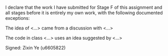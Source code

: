 I declare that the work I have submitted for Stage F of this assignment and all stages before it is entirely my own work, with the following documented exceptions:

The idea of <...> came from a discussion with <...>

The code in class <...> uses an idea suggested by <...>

Signed: Zixin Ye (u6605822)